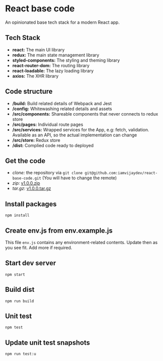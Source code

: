 React base code
===============

An opinionated base tech stack for a modern React app.

## Tech Stack
- **react:** The main UI library
- **redux:** The main state management library
- **styled-components:** The styling and theming library
- **react-router-dom:** The routing library
- **react-loadable:** The lazy loading library
- **axios:** The XHR library

## Code structure
- **/build:** Build related details of Webpack and Jest
- **/config:** Whitewashing related details and assets
- **/src/components:** Shareable components that never connects to redux store
- **/src/pages:** Individual route pages
- **/src/services:** Wrapped services for the App, e.g: fetch, validation. Available as an API, so the actual implementation can change
- **/src/store:** Redux store
- **/dist:** Complied code ready to deployed

## Get the code
- *clone:* the repository via `git clone git@github.com:iamvijaydev/react-base-code.git` (You will have to change the remote)
- *zip:* [v1.0.0.zip](https://github.com/iamvijaydev/react-base-code/archive/v1.0.0.zip)
- *tar.gz:* [v1.0.0.tar.gz](https://github.com/iamvijaydev/react-base-code/archive/v1.0.0.tar.gz)

## Install packages
```shell
npm install
```

## Create env.js from env.example.js
This file `env.js` contains any environment-related contents. Update then as you see fit. Add more if required.

## Start dev server
```shell
npm start
```

## Build dist
```shell
npm run build
```

## Unit test
```shell
npm test
```

## Update unit test snapshots
```shell
npm run test:u
```
